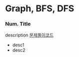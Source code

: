 # Graph, BFS, DFS

### Num. Title
description
[문제풀이코드](https://github.com/hanbee1005/AlgorithmStudy/blob/master/Leetcode/202301)
- desc1
- desc2